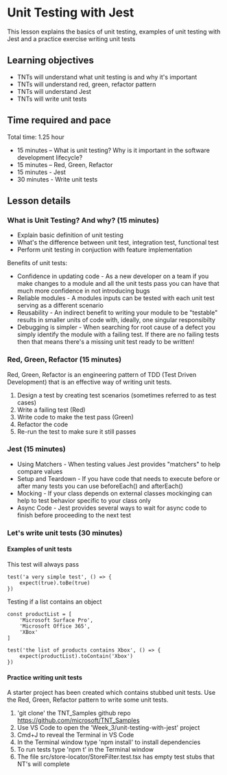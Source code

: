 # Unit Testing with Jest

This lesson explains the basics of unit testing, examples of unit testing with Jest and a practice exercise writing unit tests

## Learning objectives

* TNTs will understand what unit testing is and why it's important
* TNTs will understand red, green, refactor pattern
* TNTs will understand Jest
* TNTs will write unit tests

## Time required and pace

Total time: 1.25 hour

* 15 minutes – What is unit testing? Why is it important in the software development lifecycle?
* 15 minutes – Red, Green, Refactor
* 15 minutes - Jest
* 30 minutes - Write unit tests

## Lesson details

### What is Unit Testing? And why? (15 minutes)

* Explain basic definition of unit testing
* What's the difference between unit test, integration test, functional test
* Perform unit testing in conjuction with feature implementation

Benefits of unit tests:

* Confidence in updating code - As a new developer on a team if you make changes to a module and all the unit tests pass you can have that much more confidence in not introducing bugs
* Reliable modules - A modules inputs can be tested with each unit test serving as a different scenario
* Reusability - An indirect benefit to writing your module to be "testable" results in smaller units of code with, ideally, one singular responsibilty
* Debugging is simpler - When searching for root cause of a defect you simply identify the module with a failing test. If there are no failing tests then that means there's a missing unit test ready to be written!

### Red, Green, Refactor (15 minutes)

Red, Green, Refactor is an engineering pattern of TDD (Test Driven Development) that is an effective way of writing unit tests.

1. Design a test by creating test scenarios (sometimes referred to as test cases)
2. Write a failing test (Red)
3. Write code to make the test pass (Green)
4. Refactor the code
5. Re-run the test to make sure it still passes

### Jest (15 minutes)

* Using Matchers - When testing values Jest provides "matchers" to help compare values
* Setup and Teardown - If you have code that needs to execute before or after many tests you can use beforeEach() and afterEach()
* Mocking - If your class depends on external classes mockinging can help to test behavior specific to your class only
* Async Code - Jest provides several ways to wait for async code to finish before proceeding to the next test

### Let's write unit tests (30 minutes)

#### Examples of unit tests

This test will always pass

    test('a very simple test', () => {
        expect(true).toBe(true)
    })

Testing if a list contains an object

    const productList = [
        'Microsoft Surface Pro', 
        'Microsoft Office 365', 
        'XBox'
    ]

    test('the list of products contains Xbox', () => {
        expect(productList).toContain('Xbox')
    })

#### Practice writing unit tests

A starter project has been created which contains stubbed unit tests. Use the Red, Green, Refactor pattern to write some unit tests.

1. 'git clone' the TNT_Samples github repo <https://github.com/microsoft/TNT_Samples>
2. Use VS Code to open the 'Week_3/unit-testing-with-jest' project
3. Cmd+J to reveal the Terminal in VS Code
4. In the Terminal window type 'npm install' to install dependencies
5. To run tests type 'npm t' in the Terminal window
6. The file src/store-locator/StoreFilter.test.tsx has empty test stubs that NT's will complete
